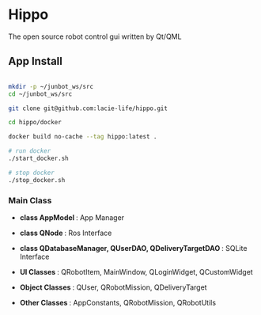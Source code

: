 # Hippo

The open source robot control gui written by Qt/QML

## App Install

```bash

mkdir -p ~/junbot_ws/src
cd ~/junbot_ws/src

git clone git@github.com:lacie-life/hippo.git

cd hippo/docker

docker build no-cache --tag hippo:latest .

# run docker
./start_docker.sh

# stop docker
./stop_docker.sh
```

### Main Class

- <b> class AppModel </b> : App Manager 
    
- <b> class QNode </b> : Ros Interface
    
- <b> class QDatabaseManager, QUserDAO, QDeliveryTargetDAO </b> : SQLite Interface
    
- <b> UI Classes </b> : QRobotItem, MainWindow, QLoginWidget, QCustomWidget

- <b> Object Classes </b> : QUser, QRobotMission, QDeliveryTarget

- <b> Other Classes </b> : AppConstants, QRobotMission, QRobotUtils





